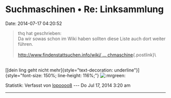 Suchmaschinen • Re: Linksammlung
================================

Date: 2014-07-17 04:20:52

> <div>
>
> thq hat geschrieben:\
> Da wir sowas schon im Wiki haben sollten diese Liste auch dort weiter
> führen.\
> \
> [http://www.findenstattsuchen.info/wiki/ \...
> chmaschine](http://www.findenstattsuchen.info/wiki/index.php/Suchmaschine){.postlink}\
>
> </div>

\
[[dein ling geht nicht
mehr]{style="text-decoration: underline"}]{style="font-size: 150%; line-height: 116%;"}
![:mrgreen:](http://forum.yacy-websuche.de/images/smilies/icon_mrgreen.gif "Mr. Green")

Statistik: Verfasst von
[lopoooo8](http://forum.yacy-websuche.de/memberlist.php?mode=viewprofile&u=9421)
--- Do Jul 17, 2014 3:20 am

------------------------------------------------------------------------
